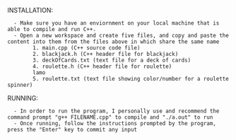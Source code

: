 INSTALLATION: 

      - Make sure you have an enviornment on your local machine that is able to compile and run C++.
      - Open a new workspace and create five files, and copy and paste the content into them from the files above in which share the same name
            1. main.cpp (C++ source code file)
            2. blackjack.h (C++ header file for blackjack)
            3. deckOfCards.txt (text file for a deck of cards)
            4. roulette.h (C++ header file for roulette)
            lamo
            5. roulette.txt (text file showing color/number for a roulette spinner)

RUNNING:

      - In order to run the program, I personally use and recommend the command prompt "g++ FILENAME.cpp" to compile and "./a.out" to run
      - Once running, follow the instructions prompted by the program, press the "Enter" key to commit any input
      
